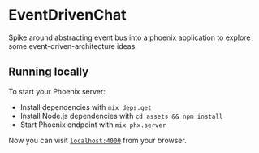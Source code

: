 # EventDrivenChat

Spike around abstracting event bus into a phoenix application to explore some
event-driven-architecture ideas.

## Running locally

To start your Phoenix server:

  * Install dependencies with `mix deps.get`
  * Install Node.js dependencies with `cd assets && npm install`
  * Start Phoenix endpoint with `mix phx.server`

Now you can visit [`localhost:4000`](http://localhost:4000) from your browser.
